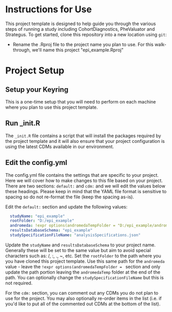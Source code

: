 # Instructions for Use

This project template is designed to help guide you through the various steps of running a study including CohortDiagnostics, PheValuator and Strategus. To get started, clone this repository into a new location using `git`:

- Rename the .Rproj file to the project name you plan to use. For this walk-through, we'll name this project "epi_example.Rproj"

# Project Setup

## Setup your Keyring

This is a one-time setup that you will need to perform on each machine where you plan to use this project template.

## Run _init.R

The `_init.R` file contains a script that will install the packages required by the project template and it will also ensure that your project configuration is using the latest CDMs available in our environment. 

## Edit the config.yml

The config.yml file contains the settings that are specific to your project. Here we will cover how to make changes to this file based on your project. There are two sections: `default:` and `cdm:` and we will edit the values below these headings. Please keep in mind that the YAML file format is sensitive to spacing so do not re-format the file (keep the spacing as-is).

Edit the `default:` section and update the following values:

```yaml
  studyName: "epi_example"
  rootFolder: "D:/epi_example"
  andromeda: !expr options(andromedaTempFolder = "D:/epi_example/andromedaTemp")
  resultsDatabaseSchema: "epi_example"
  studySpecificationFileName: "analysisSpecifications.json"
```

Update the `studyName` and `resultsDatabaseSchema` to your project name. Generally these will be set to the same value but aim to avoid special characters such as: /, :, ., ~, etc. Set the `rootFolder` to the path where you you have cloned this project template. Use this same path for the `andromeda` value - leave the `!expr options(andromedaTempFolder = ` section and only update the path portion leaving the `andromedaTemp` folder at the end of the path. You can optionally change the `studySpecificationFileName` but this is not required.

For the `cdm:` section, you can comment out any CDMs you do not plan to use for the project. You may also optionally re-order items in the list (i.e. if you'd like to put all of the commented out CDMs at the bottom of the list).



